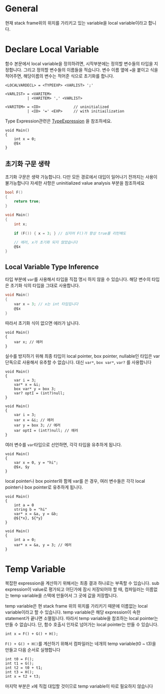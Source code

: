 # General
현재 stack frame위의 위치를 가리키고 있는 variable을 local variable이라고 합니다.

# Declare Local Variable 
함수 본문에서 local variable을 정의하려면, 시작부분에는 정의할 변수들의 타입을 지정합니다. 그리고 정의할 변수들의 이름들을 적습니다. 변수 이름 옆에 `=`을 붙이고 식을 적어주면, 해당이름의 변수는 적어준 식으로 초기화를 합니다.
```
<LOCALVARDECL> = <TYPEEXP> <VARLIST> ';'

<VARLIST> = <VARITEM>
          | <VARITEM> ',' <VARLIST>

<VARITEM> = <ID>               // uninitialized
          | <ID> '=' <EXP>     // with initiailization

```
Type Expression관련은 [TypeExpression](Type.md) 을 참조하세요. 

```
void Main()
{
    int x = 0;
    @$x
}
```
## 초기화 구문 생략
초기화 구문은 생략 가능합니다. 다만 모든 경로에서 대입이 일어나기 전까지는 사용이 불가능합니다 자세한 사항은 uninitialized value analysis 부분을 참조하세요

```c
bool F()
{
    return true;
}

void Main()
{
    int x;
    
    if (F()) { x = 3; } // 심지어 F()가 항상 true를 리턴해도

    // 에러, x가 초기화 되지 않았습니다
    @$x 
}
```

## Local Variable Type Inference
타입 부분에 `var`를 사용해서 타입을 직접 명시 하지 않을 수 있습니다. 해당 변수의 타입은 초기화 식의 타입을 그대로 사용합니다. 
```c
void Main()
{
    var x = 3; // x는 int 타입입니다
    @$x
}
```

따라서 초기화 식이 없으면 에러가 납니다.
```
void Main()
{
    var x; // 에러
}
```

실수를 방지하기 위해 최종 타입이 local pointer, box pointer, nullable인 타입은 var 단독으로 사용해서 유추할 수 없습니다. 대신 `var*`, `box var*`, `var?` 를 사용합니다
```
void Main()
{
    var i = 3;
    var* x = &i;
    box var* y = box 3;
    var? optI = (int?)null;
}
```

```
void Main()
{
    var i = 3;
    var x = &i; // 에러
    var y = box 3; // 에러
    var optI = (int?)null; // 에러
}
```

여러 변수를 `var`타입으로 선언하면, 각각 타입을 유추하게 됩니다.
```
void Main()
{
    var x = 0, y = "hi";
    @$x, $y
}
```

local pointer나 box pointer와 함께 var를 쓴 경우, 여러 변수들은 각각 local pointer나 box pointer로 유추하게 됩니다.
```
void Main()
{
    int a = 0
    string b = "hi"
    var* x = &a, y = &b;
    @${*x}, ${*y}
}
```

```
void Main()
{
    int a = 0;
    var* x = &a, y = 3; // 에러
}
```
# Temp Variable
복잡한 expression을 계산하기 위해서는 최종 결과 하나로는 부족할 수 있습니다. sub expression이 value로 평가되고 어딘가에 잠시 저장되어야 할 때, 컴파일러는 이름없는 temp variable을 스택에 만들어서 그 곳에 값을 저장합니다.

temp variable은 현 stack frame 위의 위치를 가리키기 때문에 이름없는 local variable이라고 할 수 있습니다.
temp variable은 해당 expression이 속한 statement가 끝나면 소멸됩니다. 따라서 temp variable을 참조하는 local pointer는 만들 수 없습니다. 단, 함수 호출시 인자로 넘어가는 local pointer는 만들 수 있습니다.

```
int x = F() + G() + H();
```
`F() + G() + H()`를 계산하기 위해서 컴파일러는 네개의 temp variable(t0 ~ t3)을 만들고 다음 순서로 실행합니다
```
int t0 = F();
int t1 = G();
int t2 = t0 + t1;
int t3 = H();
int x = t2 + t3;
```
마지막 부분은 `x`에 직접 대입할 것이므로 temp variable이 따로 필요하지 않습니다